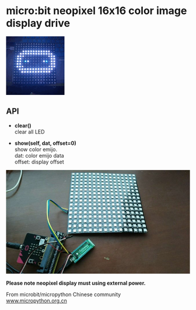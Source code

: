 # micro:bit neopixel 16x16 color image display drive

![](microbit.gif)


## API

* **clear()**  
clear all LED  

* **show(self, dat, offset=0)**  
show color emijo.  
dat:    color emijo data  
offset: display offset  


![](neo16x16.jpg)  

**Please note neopixel display must using external power.**  

From microbit/micropython Chinese community  
www.micropython.org.cn
